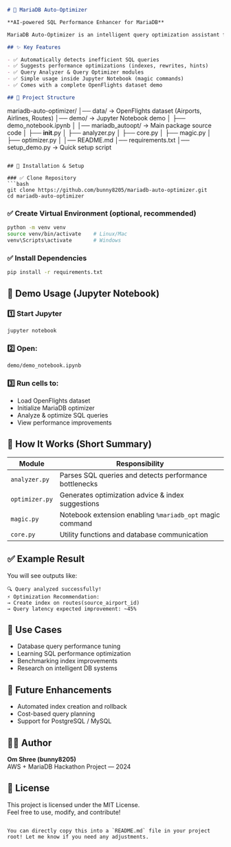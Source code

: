 ```markdown
# 🚀 MariaDB Auto-Optimizer

**AI-powered SQL Performance Enhancer for MariaDB**

MariaDB Auto-Optimizer is an intelligent query optimization assistant for MariaDB developers. It automatically analyzes SQL queries, detects performance bottlenecks, and recommends improvements such as indexing strategies — saving time and improving database execution efficiency.

## ✨ Key Features

- ✅ Automatically detects inefficient SQL queries
- ✅ Suggests performance optimizations (indexes, rewrites, hints)
- ✅ Query Analyzer & Query Optimizer modules
- ✅ Simple usage inside Jupyter Notebook (magic commands)
- ✅ Comes with a complete OpenFlights dataset demo

## 📂 Project Structure

```
mariadb-auto-optimizer/
│── data/                         → OpenFlights dataset (Airports, Airlines, Routes)
│── demo/                         → Jupyter Notebook demo
│   ├── demo_notebook.ipynb
│
│── mariadb_autoopt/              → Main package source code
│   ├── __init__.py
│   ├── analyzer.py
│   ├── core.py
│   ├── magic.py
│   ├── optimizer.py
│
│── README.md
│── requirements.txt
│── setup_demo.py                 → Quick setup script
```

## 🔧 Installation & Setup

### ✅ Clone Repository
```bash
git clone https://github.com/bunny8205/mariadb-auto-optimizer.git
cd mariadb-auto-optimizer
```

### ✅ Create Virtual Environment (optional, recommended)
```bash
python -m venv venv
source venv/bin/activate    # Linux/Mac
venv\Scripts\activate       # Windows
```

### ✅ Install Dependencies
```bash
pip install -r requirements.txt
```

## 🧪 Demo Usage (Jupyter Notebook)

### 1️⃣ Start Jupyter
```bash
jupyter notebook
```

### 2️⃣ Open:
```
demo/demo_notebook.ipynb
```

### 3️⃣ Run cells to:
- Load OpenFlights dataset
- Initialize MariaDB optimizer
- Analyze & optimize SQL queries
- View performance improvements

## 🧠 How It Works (Short Summary)

| Module | Responsibility |
|--------|----------------|
| `analyzer.py` | Parses SQL queries and detects performance bottlenecks |
| `optimizer.py` | Generates optimization advice & index suggestions |
| `magic.py` | Notebook extension enabling `%mariadb_opt` magic command |
| `core.py` | Utility functions and database communication |

## ✅ Example Result

You will see outputs like:

```
🔍 Query analyzed successfully!
⚡ Optimization Recommendation:
→ Create index on routes(source_airport_id)
→ Query latency expected improvement: ~45%
```

## 🎯 Use Cases

- Database query performance tuning
- Learning SQL performance optimization
- Benchmarking index improvements
- Research on intelligent DB systems

## 📌 Future Enhancements

- Automated index creation and rollback
- Cost-based query planning
- Support for PostgreSQL / MySQL

## 🧑‍💻 Author

**Om Shree (bunny8205)**  
AWS + MariaDB Hackathon Project — 2024

## 📜 License

This project is licensed under the MIT License.  
Feel free to use, modify, and contribute!
```

You can directly copy this into a `README.md` file in your project root! Let me know if you need any adjustments.
